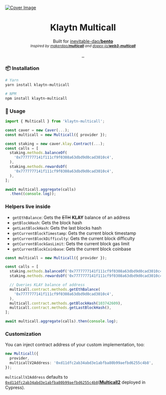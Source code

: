 [![Cover Image](https://raw.githubusercontent.com/junhoyeo/klaytn-multicall/main/docs/images/cover.jpg)](https://github.com/junhoyeo)

<h1 align="center">
  Klaytn Multicall
</h1>

<p align="center">
  Built for <a href="https://github.com/inevitable-dao/bento">inevitable-dao/<strong>bento</strong></a><br />
  <sub><i>Inspired by <a href="https://github.com/makerdao/multicall">makerdao/<strong>multicall</strong></a> and <a href="https://github.com/dopex-io/web3-multicall">dopex-io/<strong>web3-multicall</strong></a></i></sub>
</p>

<p align="center">
  <a aria-label="NPM version" href="https://www.npmjs.com/package/klaytn-multicall">
    <img alt="" src="https://img.shields.io/npm/v/klaytn-multicall.svg?style=for-the-badge&labelColor=000000">
  </a>
  <a aria-label="NPM bundle size" href="https://github.com/junhoyeo/klaytn-multicall/blob/main/LICENSE.md">
    <img alt="" src="https://img.shields.io/bundlephobia/minzip/klaytn-multicall.svg?style=for-the-badge&labelColor=000000">
  </a>
  <a aria-label="License" href="https://www.npmjs.com/package/klaytn-multicall">
    <img alt="" src="https://img.shields.io/npm/l/klaytn-multicall.svg?style=for-the-badge&labelColor=000000">
  </a>
</p>

### 📦 Installation

```bash
# Yarn
yarn install klaytn-multicall

# NPM
npm install klaytn-multicall
```

### 🚀 Usage

```ts
import { Multicall } from 'klaytn-multicall';

const caver = new Caver(...);
const multicall = new Multicall({ provider });

const staking = new caver.klay.Contract(...);
const calls = [
  staking.methods.balanceOf(
    '0x7777777141f111cf9f0308a63dbd9d0cad3010c4',
  ),
  staking.methods.rewardsOf(
    '0x7777777141f111cf9f0308a63dbd9d0cad3010c4',
  ),
];

await multicall.aggregate(calls)
  .then((console.log));
```

### Helpers live inside

- `getEthBalance`: Gets the ~~ETH~~ **KLAY** balance of an address
- `getBlockHash`: Gets the block hash
- `getLastBlockHash`: Gets the last blocks hash
- `getCurrentBlockTimestamp`: Gets the current block timestamp
- `getCurrentBlockDifficulty`: Gets the current block difficulty
- `getCurrentBlockGasLimit`: Gets the current block gas limit
- `getCurrentBlockCoinbase`: Gets the current block coinbase

```ts
const multicall = new Multicall({ provider });

const calls = [
  staking.methods.balanceOf('0x7777777141f111cf9f0308a63dbd9d0cad3010c4'),
  staking.methods.rewardsOf('0x7777777141f111cf9f0308a63dbd9d0cad3010c4'),

  // Queries KLAY balance of address
  multicall.contract.methods.getEthBalance(
    '0x7777777141f111cf9f0308a63dbd9d0cad3010c4',
  ),
  multicall.contract.methods.getBlockHash(103742609),
  multicall.contract.methods.getLastBlockHash(),
];

await multicall.aggregate(calls).then(console.log);
```

### Customization

You can inject contract address of your custom implementation, too:

```ts
new Multicall({
  provider,
  multicallV2Address: '0xd11dfc2ab34abd3e1abfba80b99aefbd6255c4b8',
});
```

`multicallV2Address` defaults to [`0xd11dfc2ab34abd3e1abfba80b99aefbd6255c4b8`](https://scope.klaytn.com/account/0xd11dfc2ab34abd3e1abfba80b99aefbd6255c4b8?tabId=contractCode)([**Multicall2**](https://github.com/makerdao/multicall/blob/master/src/Multicall2.sol) deployed in Cypress).
